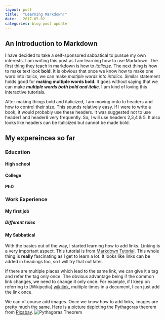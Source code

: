 ```yaml
---
layout: post
title:  "Learning Markdown!"
date:   2017-05-02 
categories: blog post update
---
```

## An Introduction to Markdown 
I have decided to take a self-sponsored sabbatical to pursue my own interests. I am writing this post as I am learning how to use Markdown. The first thing they teach in markdown is how to _italicize_. The next thing is how to make text look **bold**. It is obvious that once we know how to make one word into italics, we can make _multiple words into intalics_. Similar statement holds good for **making multiple words bold**. It goes without saying that we can make **_multiple words both bold and italic_**. I am kind of loving this interactive tutorials.

After making things bold and italicized, I am moving onto to headers and how to control their size. This sounds relatively easy. If I were to write a book, it would probably use these headers. It was suggested not to use header1 and header6 very frequently. So, I will use headers 2,3,4 & 5. It also looks like headers can be italicized but cannot be made bold.

## My expereinces so far
### Education
#### High school
#### College
#### PhD
### Work Experience
#### My first job
##### _Different roles_
#### My Sabbatical

With the basics out of the way, I started learning how to add links. Linking is a very important aspect. This tutorial is from [Markdown Tutorial](http://www.markdowntutorial.com/). This whole thing is **really** fascinating as I get to learn a lot. It looks like links can be added in headings too, so I will try that out later. 

If there are multiple places which lead to the same link, we can give it a tag and refer the tag only once. The obvious advantage being if the common link changes, we need to change it only once. For example, if I keep on referring to [Wikipedia] [wikilink], multiple times in a document, I can just add the link once.

We can of course add images. Once we know how to add links, images are pretty much the same. Here is a picture depicting the Pythagoras theorem from [Pixabay](https://pixabay.com/). ![Pythagoras Theorem](https://cdn.pixabay.com/photo/2016/09/04/18/02/blackboard-1644744_1280.png)

[wikilink]:https://en.wikipedia.org/wiki/Main_Page
